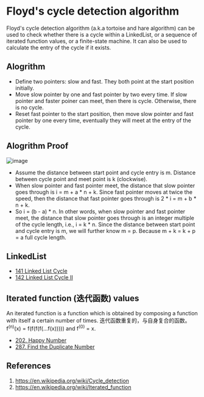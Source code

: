 # Floyd's cycle detection algorithm

Floyd's cycle detection algorithm (a.k.a tortoise and hare algorithm) can be used to check whether there is a cycle within a LinkedList, or a sequence of iterated function values, or a finite-state machine. It can also be used to calculate the entry of the cycle if it exists.


## Alogrithm
- Define two pointers: slow and fast. They both point at the start position initially.
- Move slow pointer by one and fast pointer by two every time. If slow pointer and faster poiner can meet, then there is cycle. Otherwise, there is no cycle.
- Reset fast pointer to the start position, then move slow pointer and fast pointer by one every time, eventually they will meet at the entry of the cycle.

## Alogrithm Proof
![image](https://github.com/idanhuang/DataStructure-and-Algorithm/blob/master/image/floyd's%20cycle%20detection.PNG)

- Assume the distance between start point and cycle entry is m. Distance between cycle point and meet point is k (clockwise).
- When slow pointer and fast pointer meet, the distance that slow pointer goes through is i = m + a * n + k. Since fast pointer moves at twice the speed, then the distance that fast pointer goes through is 2 * i = m + b * n + k.
- So i = (b - a) * n. In other words, when slow pointer and fast pointer meet, the distance that slow pointer goes through is an integer multiple of the cycle length, i.e., i = k * n. Since the distance between start point and cycle entry is m, we will further know m = p. Because m + k = k + p = a full cycle length.

 
## LinkedList
- [141 Linked List Cycle](https://leetcode.com/problems/linked-list-cycle/)
- [142 Linked List Cycle II](https://leetcode.com/problems/linked-list-cycle-ii/)

## Iterated function (迭代函数) values
An iterated function is a function which is obtained by composing a function with itself a certain number of times. 迭代函数重复的，与自身复合的函数。
f<sup>(n)</sup>(x) = f(f(f(f(...f(x))))) and f<sup>(0)</sup> = x.


- [202. Happy Number](https://leetcode.com/problems/happy-number/)
- [287. Find the Duplicate Number](https://leetcode.com/problems/find-the-duplicate-number/)

## References
1. https://en.wikipedia.org/wiki/Cycle_detection
2. https://en.wikipedia.org/wiki/Iterated_function
